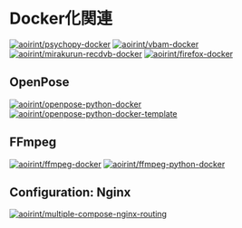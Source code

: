 # Docker化関連
[![aoirint/psychopy-docker](https://github-readme-stats.vercel.app/api/pin/?username=aoirint&repo=psychopy-docker)](https://github.com/aoirint/psychopy-docker)
[![aoirint/vbam-docker](https://github-readme-stats.vercel.app/api/pin/?username=aoirint&repo=vbam-docker)](https://github.com/aoirint/vbam-docker)
[![aoirint/mirakurun-recdvb-docker](https://github-readme-stats.vercel.app/api/pin/?username=aoirint&repo=mirakurun-recdvb-docker)](https://github.com/aoirint/mirakurun-recdvb-docker)
[![aoirint/firefox-docker](https://github-readme-stats.vercel.app/api/pin/?username=aoirint&repo=firefox-docker)](https://github.com/aoirint/firefox-docker)

## OpenPose
[![aoirint/openpose-python-docker](https://github-readme-stats.vercel.app/api/pin/?username=aoirint&repo=openpose-python-docker)](https://github.com/aoirint/openpose-python-docker)
[![aoirint/openpose-python-docker-template](https://github-readme-stats.vercel.app/api/pin/?username=aoirint&repo=openpose-python-docker-template)](https://github.com/aoirint/openpose-python-docker-template)

## FFmpeg
[![aoirint/ffmpeg-docker](https://github-readme-stats.vercel.app/api/pin/?username=aoirint&repo=ffmpeg-docker)](https://github.com/aoirint/ffmpeg-docker)
[![aoirint/ffmpeg-python-docker](https://github-readme-stats.vercel.app/api/pin/?username=aoirint&repo=ffmpeg-python-docker)](https://github.com/aoirint/ffmpeg-python-docker)

## Configuration: Nginx
[![aoirint/multiple-compose-nginx-routing](https://github-readme-stats.vercel.app/api/pin/?username=aoirint&repo=multiple-compose-nginx-routing)](https://github.com/aoirint/multiple-compose-nginx-routing)
